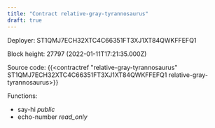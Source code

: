 ```yaml
---
title: "Contract relative-gray-tyrannosaurus"
draft: true
---
```

Deployer: ST1QMJ7ECH32XTC4C66351FT3XJ1XT84QWKFFEFQ1


 



Block height: 27797 (2022-01-11T17:21:35.000Z)

Source code: {{<contractref "relative-gray-tyrannosaurus" ST1QMJ7ECH32XTC4C66351FT3XJ1XT84QWKFFEFQ1 relative-gray-tyrannosaurus>}}

Functions:

* say-hi _public_
* echo-number _read_only_
